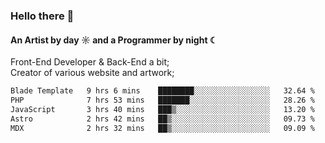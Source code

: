 ### Hello there 👋
#### An Artist by day ☼ and a Programmer by night ☾

Front-End Developer & Back-End a bit;<br>
Creator of various website and artwork;

<!--START_SECTION:waka-->

```txt
Blade Template   9 hrs 6 mins    ████████░░░░░░░░░░░░░░░░░   32.64 %
PHP              7 hrs 53 mins   ███████░░░░░░░░░░░░░░░░░░   28.26 %
JavaScript       3 hrs 40 mins   ███▒░░░░░░░░░░░░░░░░░░░░░   13.20 %
Astro            2 hrs 42 mins   ██▒░░░░░░░░░░░░░░░░░░░░░░   09.73 %
MDX              2 hrs 32 mins   ██▒░░░░░░░░░░░░░░░░░░░░░░   09.09 %
```

<!--END_SECTION:waka-->

<!--unk0e-ctrlmd-blitzh-Klöggr-https://codepen.io/nikillpop/pen/VdJjJW-->
